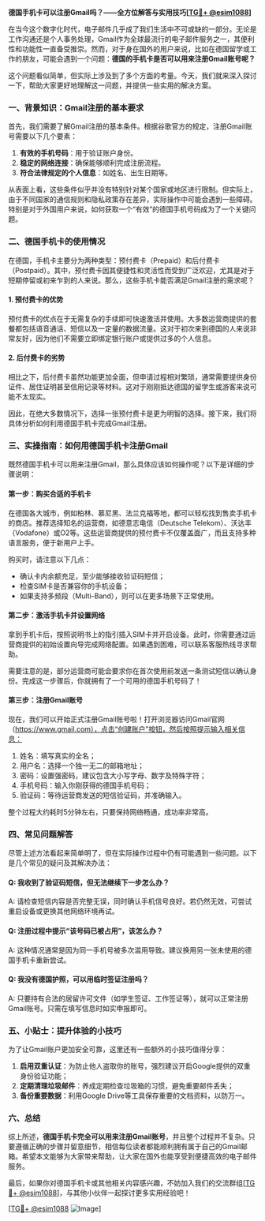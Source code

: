 **德国手机卡可以注册Gmail吗？——全方位解答与实用技巧[[TG💪+ @esim1088](https://t.me/s/esim1088)]**

在当今这个数字化时代，电子邮件几乎成了我们生活中不可或缺的一部分。无论是工作沟通还是个人事务处理，Gmail作为全球最流行的电子邮件服务之一，其便利性和功能性一直备受推崇。然而，对于身在国外的用户来说，比如在德国留学或工作的朋友，可能会遇到一个问题：**德国的手机卡是否可以用来注册Gmail账号呢？** 

这个问题看似简单，但实际上涉及到了多个方面的考量。今天，我们就来深入探讨一下，帮助大家更好地理解这一问题，并提供一些实用的解决方案。

### 一、背景知识：Gmail注册的基本要求

首先，我们需要了解Gmail注册的基本条件。根据谷歌官方的规定，注册Gmail账号需要以下几个要素：

1. **有效的手机号码**：用于验证账户身份。
2. **稳定的网络连接**：确保能够顺利完成注册流程。
3. **符合法律规定的个人信息**：如姓名、出生日期等。

从表面上看，这些条件似乎并没有特别针对某个国家或地区进行限制。但实际上，由于不同国家的通信规则和隐私政策存在差异，实际操作中可能会遇到一些障碍。特别是对于外国用户来说，如何获取一个“有效”的德国手机号码成为了一个关键问题。

### 二、德国手机卡的使用情况

在德国，手机卡主要分为两种类型：预付费卡（Prepaid）和后付费卡（Postpaid）。其中，预付费卡因其便捷性和灵活性而受到广泛欢迎，尤其是对于短期停留或初来乍到的人来说。那么，这些手机卡能否满足Gmail注册的需求呢？

#### 1. 预付费卡的优势

预付费卡的优点在于无需复杂的手续即可快速激活并使用。大多数运营商提供的套餐都包括语音通话、短信以及一定量的数据流量。这对于初次来到德国的人来说非常友好，因为他们不需要立即绑定银行账户或提供过多的个人信息。

#### 2. 后付费卡的劣势

相比之下，后付费卡虽然功能更加全面，但申请过程相对繁琐，通常需要提供身份证件、居住证明甚至信用记录等材料。这对于刚刚抵达德国的留学生或游客来说可能不太现实。

因此，在绝大多数情况下，选择一张预付费卡是更为明智的选择。接下来，我们将具体分析如何利用德国手机卡完成Gmail注册。

### 三、实操指南：如何用德国手机卡注册Gmail

既然德国手机卡可以用来注册Gmail，那么具体应该如何操作呢？以下是详细的步骤说明：

#### 第一步：购买合适的手机卡

在德国各大城市，例如柏林、慕尼黑、法兰克福等地，都可以轻松找到售卖手机卡的商店。推荐选择知名的运营商，如德意志电信（Deutsche Telekom）、沃达丰（Vodafone）或O2等。这些运营商提供的预付费卡不仅覆盖面广，而且支持多种语言服务，便于新用户上手。

购买时，请注意以下几点：
- 确认卡内余额充足，至少能够接收验证码短信；
- 检查SIM卡是否兼容你的手机设备；
- 如果支持多频段（Multi-Band），则可以在更多场景下正常使用。

#### 第二步：激活手机卡并设置网络

拿到手机卡后，按照说明书上的指引插入SIM卡并开启设备。此时，你需要通过运营商提供的初始设置向导完成网络配置。如果遇到困难，可以联系客服热线寻求帮助。

需要注意的是，部分运营商可能会要求你在首次使用前发送一条测试短信以确认身份。完成这一步骤后，你就拥有了一个可用的德国手机号码了！

#### 第三步：注册Gmail账号

现在，我们可以开始正式注册Gmail账号啦！打开浏览器访问Gmail官网（https://www.gmail.com），点击“创建账户”按钮，然后按照提示输入相关信息：

1. 姓名：填写真实的全名；
2. 用户名：选择一个独一无二的邮箱地址；
3. 密码：设置强密码，建议包含大小写字母、数字及特殊字符；
4. 手机号码：输入你刚获得的德国手机号码；
5. 验证码：等待运营商发送的短信验证码，并准确输入。

整个过程大约耗时5分钟左右，只要保持网络畅通，成功率非常高。

### 四、常见问题解答

尽管上述方法看起来简单明了，但在实际操作过程中仍有可能遇到一些问题。以下是几个常见的疑问及其解决办法：

#### Q: 我收到了验证码短信，但无法继续下一步怎么办？
A: 请检查短信内容是否完整无误，同时确认手机信号良好。若仍然无效，可尝试重启设备或更换其他网络环境再试。

#### Q: 注册过程中提示“该号码已被占用”，该怎么办？
A: 这种情况通常是因为同一手机号被多次滥用导致。建议换用另一张未使用的德国手机卡重新尝试。

#### Q: 我没有德国护照，可以用临时签证注册吗？
A: 只要持有合法的居留许可文件（如学生签证、工作签证等），就可以正常注册Gmail账号。只需在填写信息时如实申报即可。

### 五、小贴士：提升体验的小技巧

为了让Gmail账户更加安全可靠，这里还有一些额外的小技巧值得分享：

1. **启用双重认证**：为防止他人盗取你的账号，强烈建议开启Google提供的双重身份验证功能；
2. **定期清理垃圾邮件**：养成定期检查垃圾箱的习惯，避免重要邮件丢失；
3. **备份重要数据**：利用Google Drive等工具保存重要的文档资料，以防万一。

### 六、总结

综上所述，**德国手机卡完全可以用来注册Gmail账号**，并且整个过程并不复杂。只要遵循正确的步骤并留意细节，相信每位读者都能顺利拥有属于自己的Gmail邮箱。希望本文能够为大家带来帮助，让大家在国外也能享受到便捷高效的电子邮件服务。

最后，如果你对德国手机卡或其他相关内容感兴趣，不妨加入我们的交流群组[[TG💪+ @esim1088](https://t.me/s/esim1088)]，与其他小伙伴一起探讨更多实用经验吧！

[[TG💪+ @esim1088](https://t.me/s/esim1088) ![Image](https://i.postimg.cc/4NQfJmqS/Snipaste-2025-05-13-00-14-12.png)]